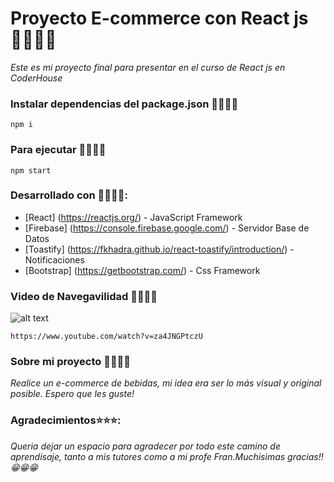 # Proyecto E-commerce con React js 🐱‍🚀🐱‍🚀

_Este es mi proyecto final para presentar en el curso de React js en CoderHouse_

### Instalar dependencias del package.json 🐱‍💻🐱‍💻

```
npm i
```

### Para ejecutar 🐱‍🏍🐱‍🏍
```
npm start
```

### Desarrollado con 🐱‍👤🐱‍👤:
* [React] (https://reactjs.org/) - JavaScript Framework
* [Firebase] (https://console.firebase.google.com/) - Servidor Base de Datos
* [Toastify] (https://fkhadra.github.io/react-toastify/introduction/) - Notificaciones
* [Bootstrap] (https://getbootstrap.com/) - Css Framework

### Video de Navegavilidad 🐱‍👓🐱‍👓

![alt text](https://www.youtube.com/watch?v=za4JNGPtczU) 

```
https://www.youtube.com/watch?v=za4JNGPtczU
```

### Sobre mi proyecto 🐱‍🐉🐱‍🐉

_Realice un e-commerce de bebidas, mi idea era ser lo más visual y original posible. Espero que les guste!_

### Agradecimientos⭐⭐⭐:

_Queria dejar un espacio para agradecer por todo este camino de aprendisaje, tanto a mis tutores como a mi profe Fran.Muchisimas gracias!! 😁😁😁_